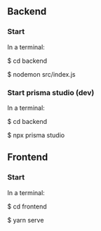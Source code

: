 ## Backend

### Start

In a terminal:

$ cd backend

$ nodemon src/index.js

### Start prisma studio (dev)

In a terminal: 

$ cd backend

$ npx prisma studio 

## Frontend 

### Start 

In a terminal:

$ cd frontend

$ yarn serve
